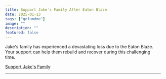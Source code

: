 ```yaml
---
title: Support Jake's Family After Eaton Blaze
date: 2025-01-13
tags: ["gofundme"]
image: ""
description: ""
featured: false
---
```


Jake's family has experienced a devastating loss due to the Eaton Blaze. Your support can help them rebuild and recover during this challenging time.

[Support Jake's Family](https://www.gofundme.com/f/support-jakes-family-after-eaton-blaze)

---
